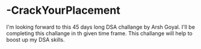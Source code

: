 # -CrackYourPlacement
I'm looking forward to this 45 days long DSA challange by Arsh Goyal.
I'll be completing this challange in th given time frame.
This challange will help to boost up my DSA skills.
